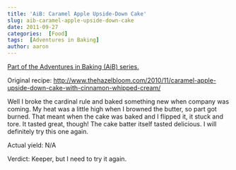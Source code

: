 ```yaml
---
title: 'AiB: Caramel Apple Upside-Down Cake'
slug: aib-caramel-apple-upside-down-cake
date: 2011-09-27
categories:  [Food]
tags:  [Adventures in Baking]
author: aaron
---
```


[Part of the Adventures in Baking (AiB) series.](../adventures-in-baking-aib-overview "Adventures in Baking (AiB): Overview")

Original recipe: <http://www.thehazelbloom.com/2010/11/caramel-apple-upside-down-cake-with-cinnamon-whipped-cream/>

Well I broke the cardinal rule and baked something new when company was coming. My heat was a little high when I browned the butter, so part got burned. That meant when the cake was baked and I flipped it, it stuck and tore. It tasted great, though! The cake batter itself tasted delicious. I will definitely try this one again.

Actual yield: N/A

Verdict: Keeper, but I need to try it again.
